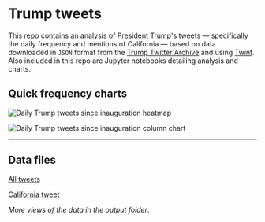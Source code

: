 # Trump tweets

This repo contains an analysis of President Trump's tweets — specifically the daily frequency and mentions of California — based on data downloaded in `JSON` format from the [Trump Twitter Archive](http://www.trumptwitterarchive.com/archive) and using [Twint](https://github.com/twintproject/twint). Also included in this repo are Jupyter notebooks detailing analysis and charts. 

## Quick frequency charts

![Daily Trump tweets since inauguration heatmap](https://raw.githubusercontent.com/stiles/notebooks/master/trump-tweets/trump_freq_prez_heatmap.png)

![Daily Trump tweets since inauguration column chart](https://raw.githubusercontent.com/stiles/notebooks/master/trump-tweets/trump_freq_prez_bar.png)

---

## Data files

[All tweets](https://github.com/stiles/notebooks/blob/master/trump-tweets/output/trump-tweets-all.csv)

[California tweet](https://github.com/stiles/notebooks/blob/master/trump-tweets/output/cali-tweets.csv)

*More views of the data in the output folder*. 
